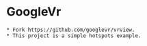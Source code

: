 # GoogleVr
	* Fork https://github.com/googlevr/vrview.
	* This project is a simple hotspots example.